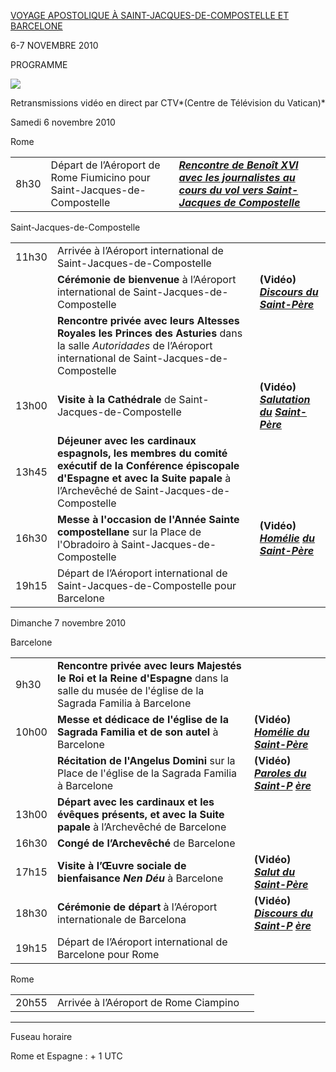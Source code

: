 [VOYAGE APOSTOLIQUE À SAINT-JACQUES-DE-COMPOSTELLE ET BARCELONE](/content/benedict-xvi/fr/travels/2010/index_spagna.html)

6-7 NOVEMBRE 2010

PROGRAMME

![](/content/dam/benedict-xvi/imagestravels/2010/img/spagna.jpg)

Retransmissions vidéo en direct par CTV*(Centre de Télévision du Vatican)*

Samedi 6 novembre 2010

Rome

|     |     |     |
| --- | --- | --- |
| 8h30 | Départ de l’Aéroport de Rome Fiumicino pour Saint-Jacques-de-Compostelle | ***[Rencontre de Benoît XVI avec les journalistes au cours du vol vers Saint-Jacques de Compostelle](/content/benedict-xvi/it/speeches/2010/november/documents/hf_ben-xvi_spe_20101106_intervista-spagna.html)*** |

Saint-Jacques-de-Compostelle

|     |     |     |
| --- | --- | --- |
| 11h30 | Arrivée à l’Aéroport international de Saint-Jacques-de-Compostelle |  |
|  | **Cérémonie de bienvenue** à l’Aéroport international de Saint-Jacques-de-Compostelle | **(Vidéo)**<br>***[Discours du](/content/benedict-xvi/fr/speeches/2010/november/documents/hf_ben-xvi_spe_20101106_welcome-compostela.html)*** [***Saint-Père***](/content/benedict-xvi/fr/speeches/2010/november/documents/hf_ben-xvi_spe_20101106_welcome-compostela.html) |
|  | **Rencontre privée avec leurs Altesses Royales les Princes des Asturies** dans la salle *Autoridades* de l’Aéroport  international de Saint-Jacques-de-Compostelle |  |
| 13h00 | **Visite à la Cathédrale** de Saint-Jacques-de-Compostelle | **(Vidéo)**<br>***[Salutation du](/content/benedict-xvi/fr/speeches/2010/november/documents/hf_ben-xvi_spe_20101106_cattedrale-compostela.html)*** [***Saint-Père***](/content/benedict-xvi/fr/speeches/2010/november/documents/hf_ben-xvi_spe_20101106_cattedrale-compostela.html) |
| 13h45 | **Déjeuner avec les cardinaux espagnols, les membres du comité exécutif de la Conférence épiscopale d'Espagne et avec la Suite papale** à l’Archevêché de Saint-Jacques-de-Compostelle |  |
| 16h30 | **Messe à l'occasion de l'Année Sainte compostellane** sur la Place de l'Obradoiro à Saint-Jacques-de-Compostelle | **(Vidéo)**<br>***[Homélie](/content/benedict-xvi/fr/homilies/2010/documents/hf_ben-xvi_hom_20101106_compostela.html)*** [***du*** ***Saint-Père***](/content/benedict-xvi/fr/homilies/2010/documents/hf_ben-xvi_hom_20101106_compostela.html) |
| 19h15 | Départ de l’Aéroport international de Saint-Jacques-de-Compostelle pour Barcelone |  |

Dimanche 7 novembre 2010

Barcelone

|     |     |     |
| --- | --- | --- |
| 9h30 | **Rencontre privée avec leurs Majestés le Roi et la Reine d'Espagne** dans la salle du musée de l'église de la Sagrada Familia à Barcelone |  |
| 10h00 | **Messe et dédicace de l'église de la Sagrada Familia et de son autel** à Barcelone | **(Vidéo)** [***Homélie du*** ***Saint-Père***](/content/benedict-xvi/fr/homilies/2010/documents/hf_ben-xvi_hom_20101107_barcelona.html) |
|  | **Récitation de l'Angelus Domini** sur la Place de l'église de la Sagrada Familia à Barcelone | **(Vidéo)**<br>***[Paroles du Saint-P](/content/benedict-xvi/fr/angelus/2010/documents/hf_ben-xvi_ang_20101107_barcelona.html)*** [***ère***](/content/benedict-xvi/fr/angelus/2010/documents/hf_ben-xvi_ang_20101107_barcelona.html) |
| 13h00 | **Départ avec les cardinaux et les évêques présents, et avec la Suite papale** à l’Archevêché de Barcelone |  |
| 16h30 | **Congé de l’Archevêché** de Barcelone |  |
| 17h15 | **Visite à l’Œuvre sociale de bienfaisance *Nen Déu*** à Barcelone | **(Vidéo)**<br>***[Salut du](/content/benedict-xvi/fr/speeches/2010/november/documents/hf_ben-xvi_spe_20101107_nen-deu.html)*** [***Saint-Père***](/content/benedict-xvi/fr/speeches/2010/november/documents/hf_ben-xvi_spe_20101107_nen-deu.html) |
| 18h30 | **Cérémonie de départ** à l’Aéroport internationale de Barcelona | **(Vidéo)**<br>***[Discours du Saint-P](/content/benedict-xvi/fr/speeches/2010/november/documents/hf_ben-xvi_spe_20101107_farewell-barcelona.html)*** [***ère***](/content/benedict-xvi/fr/speeches/2010/november/documents/hf_ben-xvi_spe_20101107_farewell-barcelona.html) |
| 19h15 | Départ de l’Aéroport international de Barcelone pour Rome |  |

Rome

|     |     |     |
| --- | --- | --- |
| 20h55 | Arrivée à l’Aéroport de Rome Ciampino |  |

* * *

Fuseau horaire

Rome et Espagne : + 1 UTC
